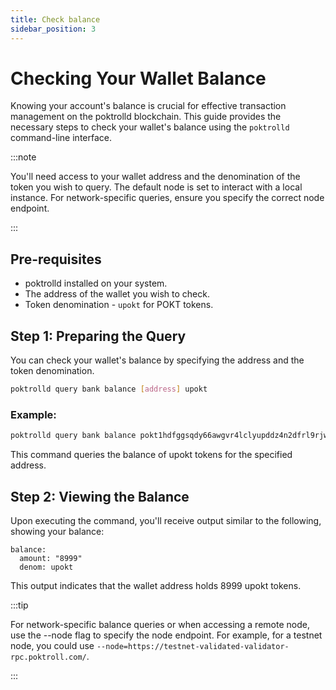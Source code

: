 ```yaml
---
title: Check balance
sidebar_position: 3
---
```


# Checking Your Wallet Balance

Knowing your account's balance is crucial for effective transaction management on the poktrolld blockchain. This guide provides the necessary steps to check your wallet's balance using the `poktrolld` command-line interface.

:::note

You'll need access to your wallet address and the denomination of the token you wish to query. The default node is set to interact with a local instance. For network-specific queries, ensure you specify the correct node endpoint.

:::

## Pre-requisites

- poktrolld installed on your system.
- The address of the wallet you wish to check.
- Token denomination - `upokt` for POKT tokens.

## Step 1: Preparing the Query

You can check your wallet's balance by specifying the address and the token denomination. 

```sh
poktrolld query bank balance [address] upokt
```

### Example:

```sh
poktrolld query bank balance pokt1hdfggsqdy66awgvr4lclyupddz4n2dfrl9rjwv upokt
```

This command queries the balance of upokt tokens for the specified address.

## Step 2: Viewing the Balance

Upon executing the command, you'll receive output similar to the following, showing your balance:

```plaintext
balance:
  amount: "8999"
  denom: upokt
```

This output indicates that the wallet address holds 8999 upokt tokens.

:::tip

For network-specific balance queries or when accessing a remote node, use the --node flag to specify the node endpoint. For example, for a testnet node, you could use `--node=https://testnet-validated-validator-rpc.poktroll.com/`.

:::